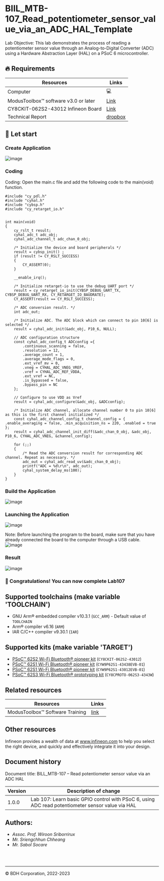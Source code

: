 # BIIL_MTB-107_Read_potentiometer_sensor_value_via_an_ADC_HAL_Template
Lab Objective:
This lab demonstrates the process of reading a potentiometer sensor value through an Analog-to-Digital Converter (ADC) using a Hardware Abstraction Layer (HAL) on a PSoC 6 microcontroller.        
## 🔥 Requirements
| Resources                                  | Links                                                                                                  |
|--------------------------------------------|--------------------------------------------------------------------------------------------------------|
| Computer                                   | 💻                                                                                                    |
| ModusToolbox™ software v3.0 or later       | [Link](https://www.infineon.com/modustoolbox)                                                         |
| CY8CKIT-062S2-43012 Infineon Board         | [Link](https://github.com/Advance-Innovation-Centre-AIC/BIIL_MTB-100_Hello_World_and_LED_Blinking_Programming_Template/assets/88732241/0215501d-b774-4045-8e64-ef49e28d8404) |
| Technical Report | [dropbox](https://www.dropbox.com/scl/fi/amaxc94pte0ut2i1r5ewx/Technical-Report-Lab00.paper?rlkey=b3xm3vrerz9xgv1glb30cvy9z&dl=0)


## 🚩 Let start
### Create Application 
![image](https://github.com/Advance-Innovation-Centre-AIC/BIIL_MTB-107_Read_potentiometer_sensor_value_via_an_ADC_HAL_Template/assets/88732241/0122ad71-1b62-4d0f-b607-91d15bc26c60)

### Coding
Coding: Open the main.c file and add the following code to the main(void) function.
```
#include "cy_pdl.h"
#include "cyhal.h"
#include "cybsp.h"
#include "cy_retarget_io.h"


int main(void)
{
    cy_rslt_t result;
	cyhal_adc_t adc_obj;
	cyhal_adc_channel_t adc_chan_0_obj;

    /* Initialize the device and board peripherals */
    result = cybsp_init() ;
    if (result != CY_RSLT_SUCCESS)
    {
        CY_ASSERT(0);
    }

    __enable_irq();

    /* Initialize retarget-io to use the debug UART port */
	result = cy_retarget_io_init(CYBSP_DEBUG_UART_TX, CYBSP_DEBUG_UART_RX, CY_RETARGET_IO_BAUDRATE);
	CY_ASSERT(result == CY_RSLT_SUCCESS);

	/* ADC conversion result. */
	int adc_out;

	/* Initialize ADC. The ADC block which can connect to pin 10[6] is selected */
	result = cyhal_adc_init(&adc_obj, P10_6, NULL);

	// ADC configuration structure
	const cyhal_adc_config_t ADCconfig ={
		.continuous_scanning = false,
		.resolution = 12,
		.average_count = 1,
		.average_mode_flags = 0,
		.ext_vref_mv = 0,
		.vneg = CYHAL_ADC_VNEG_VREF,
		.vref = CYHAL_ADC_REF_VDDA,
		.ext_vref = NC,
		.is_bypassed = false,
		.bypass_pin = NC
	};

	// Configure to use VDD as Vref
	result = cyhal_adc_configure(&adc_obj, &ADCconfig);

	/* Initialize ADC channel, allocate channel number 0 to pin 10[6] as this is the first channel initialized */
	const cyhal_adc_channel_config_t channel_config = { .enable_averaging = false, .min_acquisition_ns = 220, .enabled = true };
	result = cyhal_adc_channel_init_diff(&adc_chan_0_obj, &adc_obj, P10_6, CYHAL_ADC_VNEG, &channel_config);

    for (;;)
    {
    	/* Read the ADC conversion result for corresponding ADC channel. Repeat as necessary. */
		adc_out = cyhal_adc_read_uv(&adc_chan_0_obj);
		printf("ADC = %d\r\n", adc_out);
		cyhal_system_delay_ms(100);
    }
}
```
### Build the Application      
![image](https://github.com/Advance-Innovation-Centre-AIC/BIIL_MTB-107_Read_potentiometer_sensor_value_via_an_ADC_HAL_Template/assets/88732241/2d61a9f5-128d-42fc-9351-51d2786fd75f)


### Launching the Application      
![image](https://github.com/Advance-Innovation-Centre-AIC/BIIL_MTB-107_Read_potentiometer_sensor_value_via_an_ADC_HAL_Template/assets/88732241/1830d0c4-1c68-49ce-9d71-93bf59c14a8e)

  Note: Before launching the program to the board, make sure that you have already connected the board to the computer through a USB cable.    
  ![image](https://github.com/Advance-Innovation-Centre-AIC/BIIL_MTB-107_Read_potentiometer_sensor_value_via_an_ADC_HAL_Template/assets/88732241/c9966b5b-702f-478e-bbe8-ba9e277800d2)


### Result     

![image](https://github.com/Advance-Innovation-Centre-AIC/BIIL_MTB-107_Read_potentiometer_sensor_value_via_an_ADC_HAL_Template/assets/88732241/1d3f3785-f43c-40a1-bc28-41da08e3ed08)

### 🎉  Congratulations! You can now complete Lab107

## Supported toolchains (make variable 'TOOLCHAIN')

- GNU Arm&reg; embedded compiler v10.3.1 (`GCC_ARM`) - Default value of `TOOLCHAIN`
- Arm&reg; compiler v6.16 (`ARM`)
- IAR C/C++ compiler v9.30.1 (`IAR`)

## Supported kits (make variable 'TARGET')

- [PSoC&trade; 62S2 Wi-Fi Bluetooth&reg; pioneer kit](https://www.infineon.com/CY8CKIT-062S2-43012) (`CY8CKIT-062S2-43012`)
- [PSoC&trade; 62S1 Wi-Fi Bluetooth&reg; pioneer kit](https://www.infineon.com/CYW9P62S1-43438EVB-01) (`CYW9P62S1-43438EVB-01`)
- [PSoC&trade; 62S1 Wi-Fi Bluetooth&reg; pioneer kit](https://www.infineon.com/CYW9P62S1-43012EVB-01) (`CYW9P62S1-43012EVB-01`)
- [PSoC&trade; 62S3 Wi-Fi Bluetooth&reg; prototyping kit](https://www.infineon.com/CY8CPROTO-062S3-4343W) (`CY8CPROTO-062S3-4343W`)


## Related resources
Resources  | Links
-----------|----------------------------------
ModusToolbox™ Software Training | [link](https://www.dropbox.com/sh/waj898o4o8eccx0/AAB3hBBaIQo2OvJ5-fubGJIha/training-modustoolbox-level1-getting-started-master/Manual/Ch2-Tools.pdf?dl=0)

## Other resources

Infineon provides a wealth of data at www.infineon.com to help you select the right device, and quickly and effectively integrate it into your design.


## Document history

Document title: BILL_MTB-107 – Read potentiometer sensor value via an ADC HAL

 Version | Description of change
 ------- | ---------------------
 1.0.0   | Lab 107: Learn basic GPIO control with PSoC 6, using ADC read potentiometer sensor value via HAL


## Authors:
- *Assoc. Prof. Wiroon Sriborrirux*
- *Mr. Sriengchhun Chheang*
- *Mr. Sabol Socare*
<br>

<br>

---------------------------------------------------------

© BDH Corporation, 2022-2023
